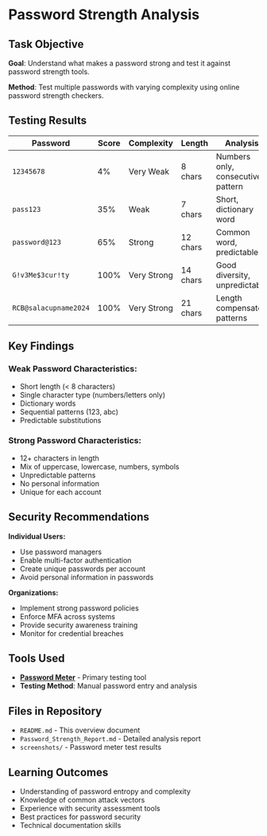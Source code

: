 # Password Strength Analysis 


## Task Objective

**Goal**: Understand what makes a password strong and test it against password strength tools.

**Method**: Test multiple passwords with varying complexity using online password strength checkers.

##  Testing Results

| Password | Score | Complexity | Length | Analysis |
|----------|-------|------------|--------|----------|
| `12345678` | 4% | Very Weak | 8 chars | Numbers only, consecutive pattern |
| `pass123` | 35% | Weak | 7 chars | Short, dictionary word |
| `password@123` | 65% | Strong | 12 chars | Common word, predictable |
| `G!v3Me$3cur!ty` | 100% | Very Strong | 14 chars | Good diversity, unpredictable |
| `RCB@salacupname2024` | 100% | Very Strong | 21 chars | Length compensates patterns |

##  Key Findings

### Weak Password Characteristics:
- Short length (< 8 characters)
- Single character type (numbers/letters only)
- Dictionary words
- Sequential patterns (123, abc)
- Predictable substitutions

### Strong Password Characteristics:
- 12+ characters in length
- Mix of uppercase, lowercase, numbers, symbols
- Unpredictable patterns
- No personal information
- Unique for each account

##  Security Recommendations

**Individual Users:**
- Use password managers
- Enable multi-factor authentication
- Create unique passwords per account
- Avoid personal information in passwords

**Organizations:**
- Implement strong password policies
- Enforce MFA across systems
- Provide security awareness training
- Monitor for credential breaches

##  Tools Used

- **[Password Meter](https://passwordmeter.com/)** - Primary testing tool
- **Testing Method**: Manual password entry and analysis

##  Files in Repository

- `README.md` - This overview document
- `Password_Strength_Report.md` - Detailed analysis report
- `screenshots/` - Password meter test results

##  Learning Outcomes

- Understanding of password entropy and complexity
- Knowledge of common attack vectors
- Experience with security assessment tools
- Best practices for password security
- Technical documentation skills
